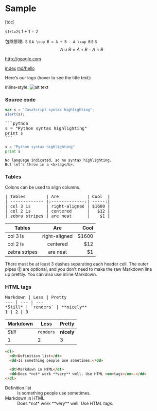 # Sample

[toc]

`$1+1=2$`
$1+1=2$

包除原理:
`＄＄A \cup B = A + B - A \cap B＄＄`
$$ A \cup B = A + B - A \cap B $$

http://google.com

[index](#index.md)
[md/hello](#md/hello.md)

Here's our logo (hover to see the title text):

Inline-style: 
![alt
text](https://github.com/adam-p/markdown-here/raw/master/src/common/images/icon48.png
"Logo Title Text 1")

### Source code

```javascript
var s = "JavaScript syntax highlighting";
alert(s);
```

<pre>
```python
s = "Python syntax highlighting"
print s
```
</pre>

```python
s = "Python syntax highlighting"
print s
```

```
No language indicated, so no syntax highlighting. 
But let's throw in a <b>tag</b>.
```

### Tables

Colons can be used to align columns.

<pre>
| Tables        | Are           | Cool  |
| ------------- |:-------------:| -----:|
| col 3 is      | right-aligned | $1600 |
| col 2 is      | centered      |   $12 |
| zebra stripes | are neat      |    $1 |
</pre>


| Tables        | Are           | Cool  |
| ------------- |:-------------:| -----:|
| col 3 is      | right-aligned | $1600 |
| col 2 is      | centered      |   $12 |
| zebra stripes | are neat      |    $1 |

There must be at least 3 dashes separating each header cell.
The outer pipes (|) are optional, and you don't need to make the 
raw Markdown line up prettily. You can also use inline Markdown.

### HTML tags

<pre>
Markdown | Less | Pretty
--- | --- | ---
*Still* | `renders` | **nicely**
1 | 2 | 3
</pre>

Markdown | Less | Pretty
--- | --- | ---
*Still* | `renders` | **nicely**
1 | 2 | 3

```html
<dl>
  <dt>Definition list</dt>
  <dd>Is something people use sometimes.</dd>

  <dt>Markdown in HTML</dt>
  <dd>Does *not* work **very** well. Use HTML <em>tags</em>.</dd>
</dl>
```

<dl>
  <dt>Definition list</dt>
  <dd>Is something people use sometimes.</dd>

  <dt>Markdown in HTML</dt>
  <dd>Does *not* work **very** well. Use HTML <em>tags</em>.</dd>
</dl>



